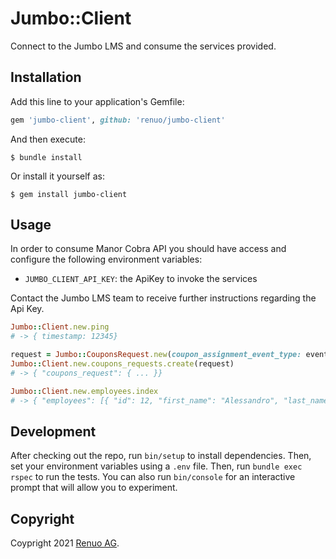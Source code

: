 # Jumbo::Client

Connect to the Jumbo LMS and consume the services provided.

## Installation

Add this line to your application's Gemfile:

```ruby
gem 'jumbo-client', github: 'renuo/jumbo-client'
```

And then execute:

    $ bundle install

Or install it yourself as:

    $ gem install jumbo-client

## Usage

In order to consume Manor Cobra API you should have access and configure the following environment variables:
* `JUMBO_CLIENT_API_KEY`: the ApiKey to invoke the services

Contact the Jumbo LMS team to receive further instructions regarding the Api Key.

```ruby
Jumbo::Client.new.ping
# -> { timestamp: 12345}

request = Jumbo::CouponsRequest.new(coupon_assignment_event_type: event_type, loyalty_code: '1234567890')
Jumbo::Client.new.coupons_requests.create(request)
# -> { "coupons_request": { ... }}

Jumbo::Client.new.employees.index
# -> { "employees": [{ "id": 12, "first_name": "Alessandro", "last_name": "Rodi", "email": "alessandro.rodi@renuo.ch", "promo_code": "1234", "reference_code": "abcd1234", "shop_id": "4567" }] }
```
## Development

After checking out the repo, run `bin/setup` to install dependencies.
Then, set your environment variables using a `.env` file.
Then, run `bundle exec rspec` to run the tests. 
You can also run `bin/console` for an interactive prompt that will allow you to experiment.

## Copyright

Coypright 2021 [Renuo AG](https://www.renuo.ch/).
